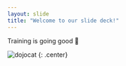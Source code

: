 ```yaml
---
layout: slide
title: "Welcome to our slide deck!"
---
```


Training is going good :ship:

![dojocat](https://octodex.github.com/images/dojocat.jpg)
{: .center}
